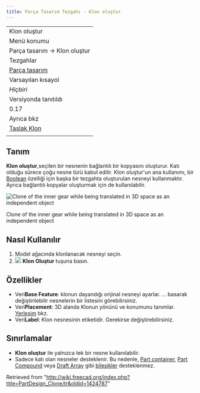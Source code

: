 ```yaml
---
title: Parça Tasarım Tezgahı - Klon oluştur
---
```

|  |
| --- |
| Klon oluştur |
| Menü konumu |
| Parça tasarım → Klon oluştur |
| Tezgahlar |
| [Parça tasarım](/PartDesign_Workbench/tr "PartDesign Workbench/tr") |
| Varsayılan kısayol |
| *Hiçbiri* |
| Versiyonda tanıtıldı |
| 0.17 |
| Ayrıca bkz |
| [Taslak Klon](/Draft_Clone "Draft Clone") |
|  |

## Tanım

**Klon oluştur**,seçilen bir nesnenin bağlantılı bir kopyasını oluşturur. Katı olduğu sürece çoğu nesne türü kabul edilir. Klon oluştur'un ana kullanımı, bir [Boolean](/PartDesign_Boolean/tr "PartDesign Boolean/tr") özelliği için başka bir tezgahta oluşturulan nesneyi kullanmaktır. Ayrıca bağlantılı kopyalar oluşturmak için de kullanılabilir.

![Clone of the inner gear while being translated in 3D space as an independent object](/images/Clone.png)

Clone of the inner gear while being translated in 3D space as an independent object

## Nasıl Kullanılır

1. Model ağacında klonlanacak nesneyi seçin.
2. ![](/images/PartDesign_Clone.png) **Klon Oluştur** tuşuna basın.

## Özellikler

* Veri**Base Feature**: klonun dayandığı orijinal nesneyi ayarlar. ... basarak değiştirilebilir nesnelerin bir listesini görebilirsiniz.
* Veri**Placement**: 3D alanda Klonun yönünü ve konumunu tanımlar. [Yerleşim](/Placement "Placement") bkz.
* Veri**Label**: Klon nesnesinin etiketidir. Gerekirse değiştirebilirsiniz.

## Sınırlamalar

* **Klon oluştur** ile yalnızca tek bir nesne kullanılabilir.
* Sadece katı olan nesneler desteklenir. Bu nedenle, [Part container](/Std_Part "Std Part"), [Part Compound](/Part_MakeCompound "Part MakeCompound") veya [Draft Array](/Draft_Array "Draft Array") gibi [bileşikler](/Glossary#Compound "Glossary") desteklenmez.

Retrieved from "<http://wiki.freecad.org/index.php?title=PartDesign_Clone/tr&oldid=1424787>"